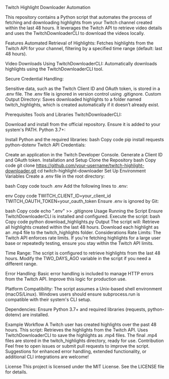 Twitch Highlight Downloader Automation

This repository contains a Python script that automates the process of fetching and downloading highlights from your Twitch channel created within the last 48 hours. It leverages the Twitch API to retrieve video details and uses the TwitchDownloaderCLI to download the videos locally.

Features
Automated Retrieval of Highlights:
Fetches highlights from the Twitch API for your channel, filtering by a specified time range (default: last 48 hours).

Video Downloads Using TwitchDownloaderCLI:
Automatically downloads highlights using the TwitchDownloaderCLI tool.

Secure Credential Handling:

Sensitive data, such as the Twitch Client ID and OAuth token, is stored in a .env file.
The .env file is ignored in version control using .gitignore.
Custom Output Directory:
Saves downloaded highlights to a folder named twitch_highlights, which is created automatically if it doesn’t already exist.

Prerequisites
Tools and Libraries
TwitchDownloaderCLI:

Download and install from the official repository.
Ensure it is added to your system's PATH.
Python 3.7+:

Install Python and the required libraries:
bash
Copy code
pip install requests python-dotenv
Twitch API Credentials:

Create an application in the Twitch Developer Console.
Generate a Client ID and OAuth token.
Installation and Setup
Clone the Repository
bash
Copy code
git clone https://github.com/your-username/twitch-highlight-downloader.git
cd twitch-highlight-downloader
Set Up Environment Variables
Create a .env file in the root directory:

bash
Copy code
touch .env
Add the following lines to .env:

env
Copy code
TWITCH_CLIENT_ID=your_client_id
TWITCH_OAUTH_TOKEN=your_oauth_token
Ensure .env is ignored by Git:

bash
Copy code
echo ".env" >> .gitignore
Usage
Running the Script
Ensure TwitchDownloaderCLI is installed and configured.
Execute the script:
bash
Copy code
python download_highlights.py
Output
The script will:
Retrieve all highlights created within the last 48 hours.
Download each highlight as an .mp4 file to the twitch_highlights folder.
Considerations
Rate Limits:
The Twitch API enforces rate limits. If you're fetching highlights for a large user base or repeatedly testing, ensure you stay within the Twitch API limits.

Time Range:
The script is configured to retrieve highlights from the last 48 hours. Modify the TWO_DAYS_AGO variable in the script if you need a different range.

Error Handling:
Basic error handling is included to manage HTTP errors from the Twitch API. Improve this logic for production use.

Platform Compatibility:
The script assumes a Unix-based shell environment (macOS/Linux). Windows users should ensure subprocess.run is compatible with their system's CLI setup.

Dependencies:
Ensure Python 3.7+ and required libraries (requests, python-dotenv) are installed.

Example Workflow
A Twitch user has created highlights over the past 48 hours.
This script:
Retrieves the highlights from the Twitch API.
Uses TwitchDownloaderCLI to save the highlights as .mp4 files.
The final .mp4 files are stored in the twitch_highlights directory, ready for use.
Contribution
Feel free to open issues or submit pull requests to improve the script. Suggestions for enhanced error handling, extended functionality, or additional CLI integrations are welcome!

License
This project is licensed under the MIT License. See the LICENSE file for details.
